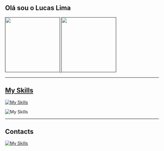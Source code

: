 ## Olá sou o Lucas Lima

<div>
  <a href=""/>

  <img height="180em" src="https://github-readme-stats.vercel.app/api?username=lucaslima2018&show_icons=true&theme=dracula"/>
  <img height="180em" src="https://github-readme-stats.vercel.app/api/top-langs/?username=lucaslima2018&layout=compact&size_weight=0.5&count_weight=0.5&theme=dracula"/>
</div>
<hr/>

<div>
  <h2>My Skills</h2>

  [![My Skills](https://skillicons.dev/icons?i=java,html,css,js,react,ts,nodejs,materialui,firebase)](https://skillicons.dev)

  ![My Skills](https://img.shields.io/badge/-4285F4?logo=googleappsscript&logoColor=white&style=for-the-badge)
  
</div>

<hr/>

<div>
  <h2>Contacts</h2>

  <a href="https://www.linkedin.com/in/lucas-lima-791442196">  [![My Skills](https://skillicons.dev/icons?i=linkedin)](https://www.linkedin.com/in/lucas-lima-791442196) </a>
  
</div>
